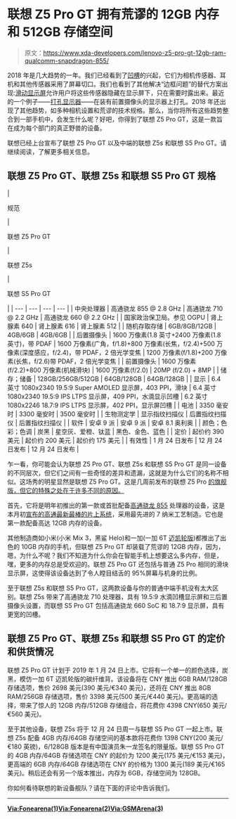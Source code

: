 # 联想 Z5 Pro GT 拥有荒谬的 12GB 内存和 512GB 存储空间

> 原文：<https://www.xda-developers.com/lenovo-z5-pro-gt-12gb-ram-qualcomm-snapdragon-855/>

2018 年是几大趋势的一年。我们已经看到了[凹槽](https://www.xda-developers.com/samsung-notch-infinity-display/)的兴起，它们为相机传感器、耳机和其他传感器采用了屏幕切口。我们也看到了其他解决“边框问题”的替代方案出现:[滑动显示屏](https://www.xda-developers.com/unboxing-global-xiaomi-mi-mix-3/)允许用户将这些传感器隐藏在显示屏下，只在需要时露出来。最近的一个例子——[打孔显示器](https://www.xda-developers.com/huawei-nova-4-48mp-rear-camera-display-hole/)——在装有前置摄像头的显示器上打孔。2018 年还出现了其他趋势，如多种相机设置和荒谬的技术规格。那么，当你将所有这些趋势整合到一部手机中，会发生什么呢？好吧，你得到了联想 Z5 Pro GT，这是一款旨在成为每个部门的真正野兽的设备。

联想已经上台宣布了联想 Z5 Pro GT 以及中端的联想 Z5s 和联想 S5 Pro GT。请继续阅读，了解更多相关信息。

## 联想 Z5 Pro GT、联想 Z5s 和联想 S5 Pro GT 规格

| 

规范

 | 

联想 Z5 Pro GT

 | 

联想 Z5s

 | 

联想 S5 Pro GT

 |
| --- | --- | --- | --- |
| 中央处理器 | 高通骁龙 855 @ 2.8 GHz | 高通骁龙 710 @ 2.2 GHz | 高通骁龙 660 @ 2.2 GHz |
| 国家政治保卫局。参见 OGPU | 肾上腺素 640 | 肾上腺素 616 | 肾上腺素 512 |
| 随机存取存储 | 6GB/8GB/12GB | 4GB/6GB | 4GB/6GB |
| 后置摄像头 | 1600 万像素(1.8 英寸+2400 万像素(1.8 英寸)，带 PDAF | 1600 万像素(广角，f/1.8)+800 万像素(长焦，f/2.4)+500 万像素(深度感应，f/2.4)，带 PDAF，2 倍光学变焦 | 1200 万像素(f/1.8)+200 万像素(长焦，f/2.6)带 PDAF，2 倍光学变焦 |
| 前置摄像头 | 1600 万像素(f/2.2)+800 万像素(机械滑块) | 1600 万像素(f/2.0) | 20MP (f/2.0) + 8MP |
| 储存；储备 | 128GB/256GB/512GB | 64GB/128GB | 64GB/128GB |
| 显示 | 6.4 英寸 1080x2340 19.5:9 Super AMOLED 显示屏，403 PPI，滑块 | 6.4 英寸 1080x2340 19.5:9 IPS LTPS 显示屏，409 PPI，水滴显示凹槽 | 6.2 英寸 1080x2246 18.7:9 IPS LTPS 显示屏，402 PPI，显示屏凹槽 |
| 电池 | 3350 毫安时 | 3300 毫安时 | 3500 毫安时 |
| 生物测定学 | 显示指纹扫描仪 | 后置指纹扫描仪 | 后置指纹扫描仪 |
| 软件 | 安卓 9 派 | 安卓 9 派 | 安卓 8.1 奥利奥 |
| 颜色；色彩；色调 | 炭黑 | 星空灰、爱橙、钛蓝 | 黑色、金色、蓝色 |
| 定价 | 起价约 390 美元 | 起价约 200 美元 | 起价约 175 美元 |
| 有效性 | 1 月 24 日发布 | 12 月 24 日发布 | 12 月 24 日发布 |

乍一看，你可能会认为联想 Z5 Pro GT、联想 Z5s 和联想 S5 Pro GT 是同一设备的不同层次，但它们之间有一些奇怪的差异和遗漏，这就是为什么它们的名称不相似。这场秀的明星显然是联想 Z5 Pro GT。这是几周前发布的联想 Z5 Pro [的旗舰版，但它的特殊之处在于许多不同的原因。](https://www.xda-developers.com/lenovo-z5-pro-announced/)

首先，它将是明年初推出的第一款或首批配备[高通骁龙 855](https://www.xda-developers.com/qualcomm-snapdragon-855-performance-gaming-ai-improvements-explained/) 处理器的设备，这是本月初[宣布的高通最新最棒的片上系统](https://www.xda-developers.com/qualcomm-snapdragon-855-kryo-485-cpu-adreno-640-gpu-spectra-isp-cv/)，采用最先进的 7 纳米工艺制造。它也是第一款配备高达 12GB 内存的设备。

其他制造商如小米(小米 Mix 3，黑鲨 Helo)和一加(一加 6T [迈凯轮版](https://www.xda-developers.com/oneplus-6t-mclaren-edition-hands-on/))都推出了出色的 10GB 内存的手机，但联想 Z5 Pro GT 却装载了荒谬的 12GB 内存，因为，嗯，为什么不呢？我们不知道为什么你会在智能手机上想要这么多内存，但是，嘿，更多的内存总是受欢迎的。联想 Z5 Pro GT 还包括与普通 Z5 Pro 相同的滑块显示屏，这使得该设备达到了令人瞠目结舌的 95%屏幕与机身的比例。

至于联想 Z5s 和联想 S5 Pro GT，这两款设备与你的普通中端手机没有太大区别。联想 Z5s 带来了高通骁龙 710 处理器，具有 19.5:9 水滴凹槽显示屏和三后置摄像头设置，而联想 S5 Pro GT 包括高通骁龙 660 SoC 和 18.7:9 显示屏，具有更宽的凹槽。

## 联想 Z5 Pro GT、联想 Z5s 和联想 S5 Pro GT 的定价和供货情况

联想 Z5 Pro GT 计划于 2019 年 1 月 24 日上市。它将有一个单一的颜色选择，炭黑，模仿一加 6T 迈凯轮版的碳纤维背。该设备将在 CNY 推出 6GB RAM/128GB 存储选项，售价 2698 美元(390 美元/€340 美元)，还将在 CNY 推出 8GB RAM/256GB 存储选项，售价 3398 美元(500 美元/€440 美元)。更高端的选择，带来了惊人的 12GB 内存/512GB 存储组合，将花费你 4398 CNY(650 美元/€560 美元)。

至于其他设备，联想 Z5s 将于 12 月 24 日周一与联想 S5 Pro GT 一起上市。联想 Z5s 配备 4GB 内存/64GB 存储空间的基本款将花费你 1398 CNY(200 美元/€180 英镑)，6/128GB 版本是有中国演员朱一龙签名的限量版。联想 S5 Pro GT 的 4GB 内存/64GB 存储选项在 CNY 的起价为 1200 美元(175 美元/€153 美元)，更高端的 6GB 内存/64GB 存储选项在 CNY 的价格为 1300 美元(189 美元/€165 美元)。稍后还会有另一个版本推出，内存为 6GB，存储空间为 128GB。

你如何看待联想的新设备舰队？请在下面的评论中告诉我们。

* * *

[**Via:Fonearena(1)**](https://www.fonearena.com/blog/271055/lenovo-z5-pro-gt-price-specifications.html)[**Via:Fonearena(2)**](https://www.fonearena.com/blog/271046/lenovo-z5s-price-specifications.html)[**Via:GSMArena(3)**](https://www.gsmarena.com/lenovo_s5_pro_gt_upgrades_chipset_to_snapdragon_660_up_from_s636-news-34749.php)